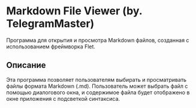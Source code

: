 # Markdown File Viewer (by. TelegramMaster)

Программа для открытия и просмотра Markdown файлов, созданная с использованием фреймворка Flet.

## Описание

Эта программа позволяет пользователям выбирать и просматривать файлы формата Markdown (.md). Пользователь может выбрать файл с помощью диалогового окна, и содержимое файла будет отображено в окне приложения с подсветкой синтаксиса.